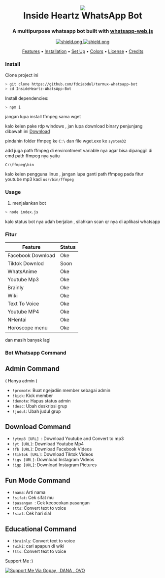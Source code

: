 <h1 align="center">
  <br>
  <a href="https://github.com/fdciabdul/InsideHeartz-WhatsApp-Bot"><img src="https://booth.pximg.net/b745d4a2-a7a0-4826-96e8-55e09ebe32f1/i/1280359/5074b2e0-6e4e-41b0-973e-be0e44bb82cd_base_resized.jpg"></a>
  <br>
  Inside Heartz WhatsApp Bot
  <br>
</h1>

<h3 align=center>A multipurpose whatsapp bot built with <a href=https://github.com/discordjs/discord.js>whatsapp-web.js</a></h3>


<div align=center>


  <a href="https://github.com/pedroslopez/whatsapp-web.js">
    <img src="https://img.shields.io/badge/whatsapp--web.js-V.1.7%205-green?style=flat&logo=npm" alt="shield.png">

  <a href="https://github.com/fdciabdul">
    <img src="https://img.shields.io/badge/license-GNU%20GPL%20v3-green" alt="shield.png">
  </a>

</div>

<p align="center">
  <a href="#features">Features</a>
  •
  <a href="#installation">Installation</a>
  •
  <a href="#set-up">Set Up</a>
  •
  <a href="#colors">Colors</a>
  •
  <a href="#license">License</a>
  •
  <a href="#credits">Credits</a>
</p>

### Install

Clone project ini

```bash
> git clone https://github.com/fdciabdul/termux-whatsapp-bot
> cd InsideHeartz-WhatsApp-Bot

```

Install dependencies:

```bash
> npm i
```
jangan lupa install ffmpeg sama wget 

kalo kelen pake rdp windows , jan lupa download binary penjunjang
dibawah ini
<a href="https://drive.google.com/file/d/1SugE8vjfOyyW3VTRqsxlW_GJh6EKQ19X/view?usp=drivesdk"> Download </a>

pindahin folder ffmpeg ke `C:\`
dan file wget.exe ke `system32`

add juga path ffmpeg di environtment variable nya
agar bisa dipanggil di cmd 
path ffmpeg nya yaitu
```batch
C:\ffmpeg\bin

```

kalo kelen pengguna linux , jangan lupa ganti path ffmpeg pada fitur youtube mp3 
kadi `usr/bin/ffmpeg`

### Usage
1. menjalankan bot

```bash
> node index.js
```

kalo status bot nya udah berjalan , silahkan scan qr nya 
di aplikasi whatsapp

### Fitur 

 Feature  | Status |
| ------------- | ------------- |
| Facebook Download | Oke|
| Tiktok Downlod | Soon |
| WhatsAnime | Oke |
| Youtube Mp3|  Oke|
| Brainly |  Oke|
| Wiki|  Oke|
| Text To Voice|  Oke|
| Youtube MP4|  Oke|
| NHentai|  Oke|
| Horoscope menu|  Oke|

dan masih banyak lagi

### Bot Whatsapp Command 

## Admin Command
( Hanya admin )

- `!promote`: Buat ngejadiin member sebagai admin
- `!kick`: Kick member
- `!demote`: Hapus status admin
- `!desc`: Ubah deskripsi grup
- `!judul`: Ubah judul grup

## Download Command

  - `!ytmp3 [URL] `: Download Youtube and Convert to mp3
  - `!yt [URL]`: Download Youtube Mp4
  - `!fb [URL]`: Download Facebook Videos
  - `!tiktok [URL]`: Download Tiktok Videos
  - `!igv [URL]`: Download Instagram Videos
  - `!igp [URL]`: Download Instagram Pictures
  
## Fun Mode Command
  - `!nama`: Arti nama
  - `!sifat`: Cek sifat mu
  - `!pasangan `: Cek kecocokan pasangan
  - `!tts`: Convert text to voice
  - `!sial`: Cek hari sial
 
## Educational Command
  - `!brainly`: Convert text to voice
  - `!wiki`: cari apapun di wiki
  - `!tts`: Convert text to voice


Support Me :)

[![Support Me Via Gopay , DANA , OVO](https://www.pngmart.com/files/7/Donation-Transparent-PNG.png)](https://saweria.co/donate/fdciabdul)
